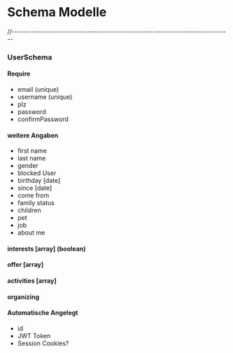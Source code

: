 # Schema Modelle
//------------------------------------------------------------------------------
### UserSchema

#### Require
- email (unique)
- username (unique)
- plz
- password
- confirmPassword

#### weitere Angaben
- first name 
- last name
- gender
- blocked User
- birthday [date]
- since [date]
- come from
- family status
- children 
- pet
- job
- about me

#### interests [array] (boolean)

#### offer [array] 

#### activities [array]

#### organizing

#### Automatische Angelegt
- id
- JWT Token
- Session Cookies?